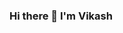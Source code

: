 ### Hi there 👋 I'm Vikash

<!--
**Vikash20-12/Vikash20-12** is a ✨ _special_ ✨ repository because its `README.md` (this file) appears on your GitHub profile.

Here are some ideas to get you started:

Hi, I'm Vikash Singh Tomar, a passionate self-taught backend developer from India.

🔭 I’m currently working on my algorithmic skills on Leetcode.
🌱 I’m currently learning JavaScript.

[](https://komarev.com/ghpvc/?username=Vikash20-12&color=green)

-->
